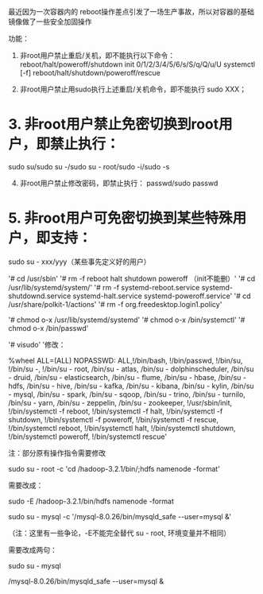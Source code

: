 最近因为一次容器内的 reboot操作差点引发了一场生产事故，所以对容器的基础镜像做了一些安全加固操作

功能：
1. 非root用户禁止重启/关机，即不能执行以下命令：
reboot/halt/poweroff/shutdown
init 0/1/2/3/4/5/6/s/S/q/Q/u/U
systemctl [-f] reboot/halt/shutdown/poweroff/rescue

2. 非root用户禁止用sudo执行上述重启/关机命令，即不能执行 sudo XXX；

# 3. 非root用户禁止免密切换到root用户，即禁止执行：
sudo su/sudo su -/sudo su - root/sudo -i/sudo -s

4. 非root用户禁止修改密码，即禁止执行：
passwd/sudo passwd

# 5. 非root用户可免密切换到某些特殊用户，即支持：
sudo su - xxx/yyy（某些事先定义好的用户）


'# cd /usr/sbin'
'# rm -f reboot halt shutdown poweroff （init不能删）'
'# cd /usr/lib/systemd/system/'
'# rm -f systemd-reboot.service systemd-shutdownd.service systemd-halt.service systemd-poweroff.service'
'# cd /usr/share/polkit-1/actions'
'# rm -f org.freedesktop.login1.policy'

'# chmod o-x /usr/lib/systemd/systemd'
'# chmod o-x /bin/systemctl'
'# chmod o-x /bin/passwd'

'# visudo'
'修改：

%wheel        ALL=(ALL)       NOPASSWD: ALL,!/bin/bash, !/bin/passwd, !/bin/su, !/bin/su -, !/bin/su - root,  /bin/su - atlas, /bin/su - dolphinscheduler, /bin/su - druid, /bin/su - elasticsearch, /bin/su - flume, /bin/su - hbase, /bin/su - hdfs, /bin/su - hive, /bin/su - kafka, /bin/su - kibana, /bin/su - kylin, /bin/su - mysql, /bin/su - spark, /bin/su - sqoop, /bin/su - trino, /bin/su - turnilo, /bin/su - yarn, /bin/su - zeppelin, /bin/su - zookeeper, !/usr/sbin/init, !/bin/systemctl -f reboot, !/bin/systemctl -f halt, !/bin/systemctl -f shutdown, !/bin/systemctl -f poweroff, !/bin/systemctl -f rescue, !/bin/systemctl reboot, !/bin/systemctl halt, !/bin/systemctl shutdown, !/bin/systemctl poweroff, !/bin/systemctl rescue'

注：部分原有操作指令需要修改

sudo su - root -c 'cd /hadoop-3.2.1/bin/;hdfs namenode -format' 

需要改成：

sudo -E /hadoop-3.2.1/bin/hdfs namenode -format

sudo su - mysql -c '/mysql-8.0.26/bin/mysqld_safe --user=mysql &'

（注：这里有一些争论，-E不能完全替代 su - root, 环境变量并不相同）

需要改成两句：

sudo su - mysql

/mysql-8.0.26/bin/mysqld_safe --user=mysql &
